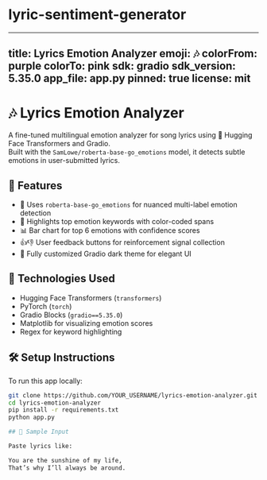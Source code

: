 # lyric-sentiment-generator
---
title: Lyrics Emotion Analyzer
emoji: 🎶
colorFrom: purple
colorTo: pink
sdk: gradio
sdk_version: 5.35.0
app_file: app.py
pinned: true
license: mit
---

# 🎶 Lyrics Emotion Analyzer

A fine-tuned multilingual emotion analyzer for song lyrics using 🤗 Hugging Face Transformers and Gradio.  
Built with the `SamLowe/roberta-base-go_emotions` model, it detects subtle emotions in user-submitted lyrics.

## 🚀 Features

- 🤖 Uses `roberta-base-go_emotions` for nuanced multi-label emotion detection
- 🌈 Highlights top emotion keywords with color-coded spans
- 📊 Bar chart for top 6 emotions with confidence scores
- 👍👎 User feedback buttons for reinforcement signal collection
- 🎨 Fully customized Gradio dark theme for elegant UI

## 🧠 Technologies Used

- Hugging Face Transformers (`transformers`)
- PyTorch (`torch`)
- Gradio Blocks (`gradio==5.35.0`)
- Matplotlib for visualizing emotion scores
- Regex for keyword highlighting

## 🛠️ Setup Instructions

To run this app locally:

```bash
git clone https://github.com/YOUR_USERNAME/lyrics-emotion-analyzer.git
cd lyrics-emotion-analyzer
pip install -r requirements.txt
python app.py

## 🧪 Sample Input

Paste lyrics like:

You are the sunshine of my life,
That’s why I’ll always be around.
